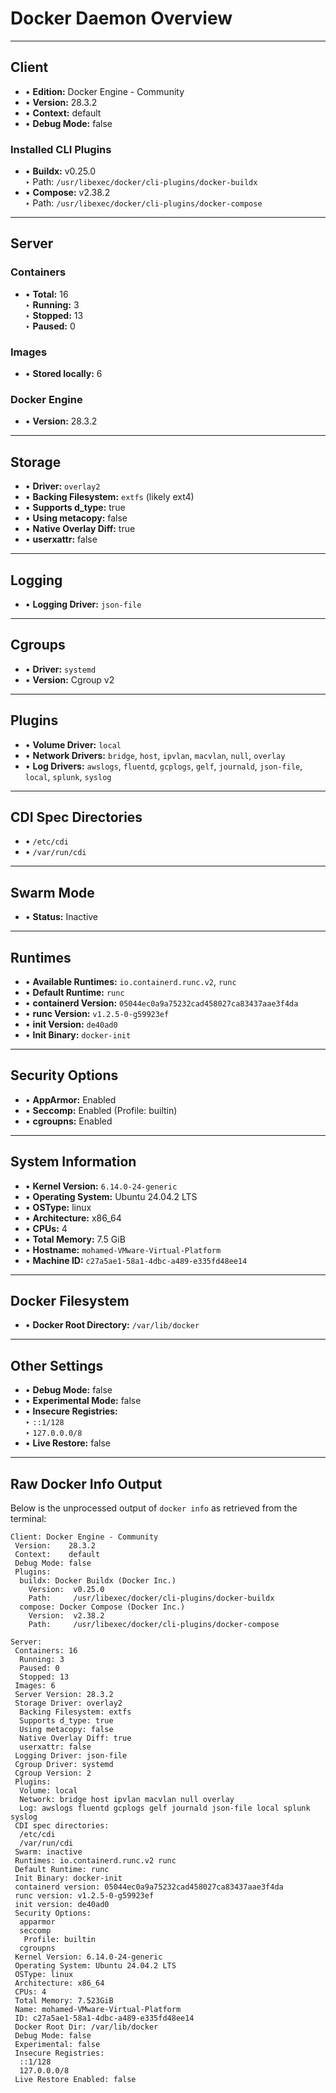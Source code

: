 
# Docker Daemon Overview


---

## Client

- • **Edition:** Docker Engine - Community  
- • **Version:** 28.3.2  
- • **Context:** default  
- • **Debug Mode:** false  

### Installed CLI Plugins
- • **Buildx:** v0.25.0  
  ‣ Path: `/usr/libexec/docker/cli-plugins/docker-buildx`
- • **Compose:** v2.38.2  
  ‣ Path: `/usr/libexec/docker/cli-plugins/docker-compose`

---

## Server

### Containers
- • **Total:** 16  
  ‣ **Running:** 3  
  ‣ **Stopped:** 13  
  ‣ **Paused:** 0  

### Images
- • **Stored locally:** 6

### Docker Engine
- • **Version:** 28.3.2

---

## Storage

- • **Driver:** `overlay2`  
- • **Backing Filesystem:** `extfs` (likely ext4)  
- • **Supports d_type:** true  
- • **Using metacopy:** false  
- • **Native Overlay Diff:** true  
- • **userxattr:** false  

---

## Logging

- • **Logging Driver:** `json-file`

---

## Cgroups

- • **Driver:** `systemd`  
- • **Version:** Cgroup v2  

---

## Plugins

- • **Volume Driver:** `local`  
- • **Network Drivers:** `bridge`, `host`, `ipvlan`, `macvlan`, `null`, `overlay`  
- • **Log Drivers:** `awslogs`, `fluentd`, `gcplogs`, `gelf`, `journald`, `json-file`, `local`, `splunk`, `syslog`  

---

## CDI Spec Directories

- • `/etc/cdi`  
- • `/var/run/cdi`  

---

## Swarm Mode

- • **Status:** Inactive

---

## Runtimes

- • **Available Runtimes:** `io.containerd.runc.v2`, `runc`  
- • **Default Runtime:** `runc`  
- • **containerd Version:** `05044ec0a9a75232cad458027ca83437aae3f4da`  
- • **runc Version:** `v1.2.5-0-g59923ef`  
- • **init Version:** `de40ad0`  
- • **Init Binary:** `docker-init`  

---

## Security Options

- • **AppArmor:** Enabled  
- • **Seccomp:** Enabled (Profile: builtin)  
- • **cgroupns:** Enabled  

---

## System Information

- • **Kernel Version:** `6.14.0-24-generic`  
- • **Operating System:** Ubuntu 24.04.2 LTS  
- • **OSType:** linux  
- • **Architecture:** x86_64  
- • **CPUs:** 4  
- • **Total Memory:** 7.5 GiB  
- • **Hostname:** `mohamed-VMware-Virtual-Platform`  
- • **Machine ID:** `c27a5ae1-58a1-4dbc-a489-e335fd48ee14`

---

## Docker Filesystem

- • **Docker Root Directory:** `/var/lib/docker`

---

## Other Settings

- • **Debug Mode:** false  
- • **Experimental Mode:** false  
- • **Insecure Registries:**  
  ‣ `::1/128`  
  ‣ `127.0.0.0/8`  
- • **Live Restore:** false  


---

## Raw Docker Info Output

Below is the unprocessed output of `docker info` as retrieved from the terminal:

```
Client: Docker Engine - Community
 Version:    28.3.2
 Context:    default
 Debug Mode: false
 Plugins:
  buildx: Docker Buildx (Docker Inc.)
    Version:  v0.25.0
    Path:     /usr/libexec/docker/cli-plugins/docker-buildx
  compose: Docker Compose (Docker Inc.)
    Version:  v2.38.2
    Path:     /usr/libexec/docker/cli-plugins/docker-compose

Server:
 Containers: 16
  Running: 3
  Paused: 0
  Stopped: 13
 Images: 6
 Server Version: 28.3.2
 Storage Driver: overlay2
  Backing Filesystem: extfs
  Supports d_type: true
  Using metacopy: false
  Native Overlay Diff: true
  userxattr: false
 Logging Driver: json-file
 Cgroup Driver: systemd
 Cgroup Version: 2
 Plugins:
  Volume: local
  Network: bridge host ipvlan macvlan null overlay
  Log: awslogs fluentd gcplogs gelf journald json-file local splunk syslog
 CDI spec directories:
  /etc/cdi
  /var/run/cdi
 Swarm: inactive
 Runtimes: io.containerd.runc.v2 runc
 Default Runtime: runc
 Init Binary: docker-init
 containerd version: 05044ec0a9a75232cad458027ca83437aae3f4da
 runc version: v1.2.5-0-g59923ef
 init version: de40ad0
 Security Options:
  apparmor
  seccomp
   Profile: builtin
  cgroupns
 Kernel Version: 6.14.0-24-generic
 Operating System: Ubuntu 24.04.2 LTS
 OSType: linux
 Architecture: x86_64
 CPUs: 4
 Total Memory: 7.523GiB
 Name: mohamed-VMware-Virtual-Platform
 ID: c27a5ae1-58a1-4dbc-a489-e335fd48ee14
 Docker Root Dir: /var/lib/docker
 Debug Mode: false
 Experimental: false
 Insecure Registries:
  ::1/128
  127.0.0.0/8
 Live Restore Enabled: false
```

